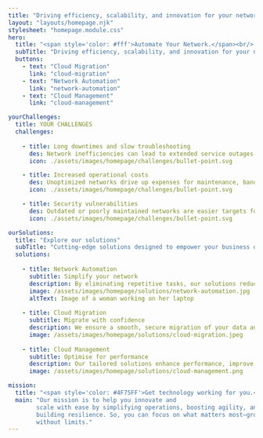 ```yaml
---
title: "Driving efficiency, scalability, and innovation for your network operations."
layout: "layouts/homepage.njk"
stylesheet: "homepage.module.css"
hero:
  title: "<span style='color: #fff'>Automate Your Network.</span><br/> Unlock the Cloud."
  subTitle: "Driving efficiency, scalability, and innovation for your network operations."
  buttons:
    - text: "Cloud Migration"
      link: "cloud-migration"
    - text: "Network Automation"
      link: "network-automation"
    - text: "Cloud Management"
      link: "cloud-management"

yourChallenges:
  title: YOUR CHALLENGES
  challenges:
    
    - title: Long downtimes and slow troubleshooting
      des: Network inefficiencies can lead to extended service outages and delays in identifying and fixing issues.
      icon: ./assets/images/homepage/challenges/bullet-point.svg

    - title: Increased operational costs
      des: Unoptimized networks drive up expenses for maintenance, bandwidth, and hardware replacements.
      icon: ./assets/images/homepage/challenges/bullet-point.svg

    - title: Security vulnerabilities
      des: Outdated or poorly maintained networks are easier targets for cyberattacks, putting sensitive data at risk.
      icon: ./assets/images/homepage/challenges/bullet-point.svg

ourSolutions:
  title: "Explore our solutions"
  subTitle: "Cutting-edge solutions designed to empower your business driving efficiency, scalability, and innovation every step of the way."
  solutions: 
    
    - title: Network Automation
      subtitle: Simplify your network
      description: By eliminating repetitive tasks, our solutions reduce errors, boost efficiency, and ensure seamless scalability, allowing your teams to focus on innovation.
      image: /assets/images/homepage/solutions/network-automation.jpg
      altText: Image of a woman working on her laptop      
  
    - title: Cloud Migration
      subtitle: Migrate with confidence
      description: We ensure a smooth, secure migration of your data and applications, unlocking agility, cost savings, and the flexibility your business needs to thrive in a dynamic market.
      image: /assets/images/homepage/solutions/cloud-migration.jpeg
  
    - title: Cloud Management
      subtitle: Optimise for performance
      description: Our tailored solutions enhance performance, improve security, and reduce operational costs, empowering you to achieve long-term success.
      image: /assets/images/homepage/solutions/cloud-management.png

mission:
  title: "<span style='color: #4F75FF'>Get technology working for you.</span>"
  main: "Our mission is to help you innovate and
        scale with ease by simplifying operations, boosting agility, and
        building resilience. So, you can focus on what matters most—growing
        without limits."
---
```

